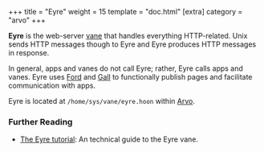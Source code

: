 +++
title = "Eyre"
weight = 15
template = "doc.html"
[extra]
category = "arvo"
+++

**Eyre** is the web-server [vane](../vane) that handles everything HTTP-related. Unix sends HTTP messages though to Eyre and Eyre produces HTTP messages in response.

In general, apps and vanes do not call Eyre; rather, Eyre calls apps and vanes. Eyre uses [Ford](../ford) and [Gall](../gall) to functionally publish pages and facilitate communication with apps.

Eyre is located at `/home/sys/vane/eyre.hoon` within [Arvo](../arvo).

### Further Reading

- [The Eyre tutorial](@/docs/tutorials/arvo/eyre.md): An technical guide to the Eyre vane.
